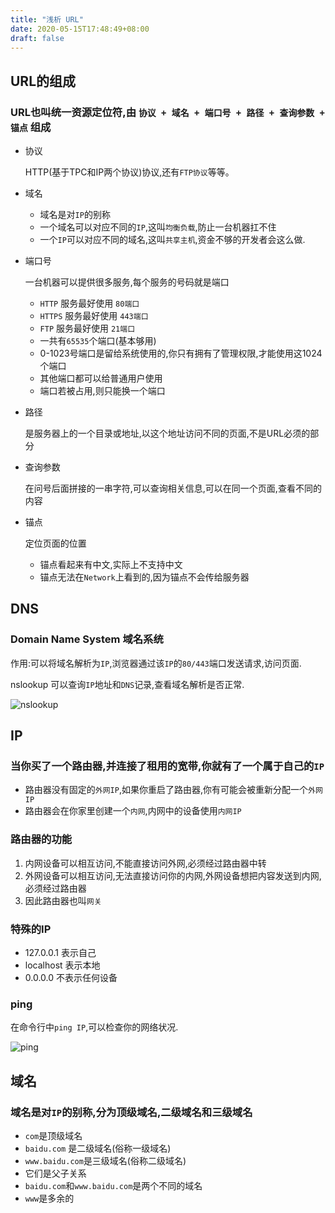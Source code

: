 ```yaml
---
title: "浅析 URL"
date: 2020-05-15T17:48:49+08:00
draft: false
---
```


## URL的组成

### URL也叫统一资源定位符,由 `协议 + 域名 + 端口号 + 路径 + 查询参数 + 锚点` 组成

* 协议
  
    HTTP(基于TPC和IP两个协议)协议,还有`FTP协议`等等。

* 域名

    * 域名是对`IP`的别称
    * 一个域名可以对应不同的`IP`,这叫`均衡负载`,防止一台机器扛不住
    * 一个`IP`可以对应不同的域名,这叫`共享主机`,资金不够的开发者会这么做.

* 端口号

    一台机器可以提供很多服务,每个服务的号码就是端口

    * `HTTP` 服务最好使用 `80端口`
    * `HTTPS` 服务最好使用 `443端口`
    * `FTP` 服务最好使用 `21端口`
    * 一共有`65535`个端口(基本够用)
    * 0-1023号端口是留给系统使用的,你只有拥有了管理权限,才能使用这1024个端口
    * 其他端口都可以给普通用户使用
    * 端口若被占用,则只能换一个端口

* 路径

    是服务器上的一个目录或地址,以这个地址访问不同的页面,不是URL必须的部分

* 查询参数

    在问号后面拼接的一串字符,可以查询相关信息,可以在同一个页面,查看不同的内容

* 锚点
  
    定位页面的位置

    * 锚点看起来有中文,实际上不支持中文
    * 锚点无法在`Network`上看到的,因为锚点不会传给服务器

## DNS

### Domain Name System 域名系统

作用:可以将域名解析为`IP`,浏览器通过该`IP`的`80/443`端口发送请求,访问页面.

nslookup 可以查询`IP`地址和`DNS`记录,查看域名解析是否正常.

![nslookup](/images/nslookup.png)

## IP

### 当你买了一个路由器,并连接了租用的宽带,你就有了一个属于自己的`IP`

  * 路由器没有固定的`外网IP`,如果你重启了路由器,你有可能会被重新分配一个`外网IP`
  * 路由器会在你家里创建一个`内网`,内网中的设备使用`内网IP`

### 路由器的功能

  1. 内网设备可以相互访问,不能直接访问外网,必须经过路由器中转
  2. 外网设备可以相互访问,无法直接访问你的内网,外网设备想把内容发送到内网,必须经过路由器
  3. 因此路由器也叫`网关`

### 特殊的IP

 *  127.0.0.1  表示自己
 *  localhost  表示本地
 *  0.0.0.0  不表示任何设备

### ping

在命令行中`ping IP`,可以检查你的网络状况.

![ping](/images/ping.png)


## 域名

  ### 域名是对`IP`的别称,分为顶级域名,二级域名和三级域名

 * `com`是顶级域名
 * `baidu.com` 是二级域名(俗称一级域名)
 * `www.baidu.com`是三级域名(俗称二级域名)
 * 它们是父子关系
 * `baidu.com`和`www.baidu.com`是两个不同的域名
 * `www`是多余的